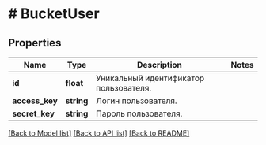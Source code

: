 # # BucketUser

## Properties

Name | Type | Description | Notes
------------ | ------------- | ------------- | -------------
**id** | **float** | Уникальный идентификатор пользователя. |
**access_key** | **string** | Логин пользователя. |
**secret_key** | **string** | Пароль пользователя. |

[[Back to Model list]](../../README.md#models) [[Back to API list]](../../README.md#endpoints) [[Back to README]](../../README.md)

